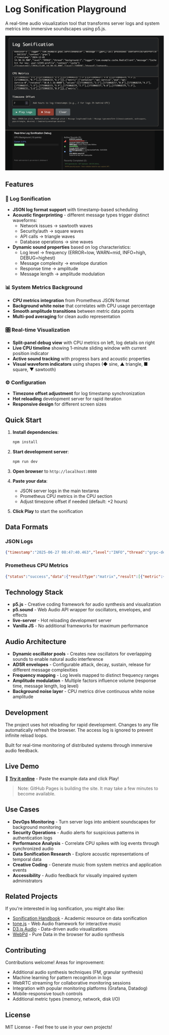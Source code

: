 # Log Sonification Playground

A real-time audio visualization tool that transforms server logs and system metrics into immersive soundscapes using p5.js.

![Log Sonification in Action](screenshot.png)

## Features

### 🎵 Log Sonification
- **JSON log format support** with timestamp-based scheduling
- **Acoustic fingerprinting** - different message types trigger distinct waveforms:
  - Network issues → sawtooth waves
  - Security/auth → square waves  
  - API calls → triangle waves
  - Database operations → sine waves
- **Dynamic sound properties** based on log characteristics:
  - Log level → frequency (ERROR=low, WARN=mid, INFO=high, DEBUG=highest)
  - Message complexity → envelope duration
  - Response time → amplitude
  - Message length → amplitude modulation

### 📊 System Metrics Background
- **CPU metrics integration** from Prometheus JSON format
- **Background white noise** that correlates with CPU usage percentage
- **Smooth amplitude transitions** between metric data points
- **Multi-pod averaging** for clean audio representation

### 🎛️ Real-time Visualization
- **Split-panel debug view** with CPU metrics on left, log details on right
- **Live CPU timeline** showing 1-minute sliding window with current position indicator
- **Active sound tracking** with progress bars and acoustic properties
- **Visual waveform indicators** using shapes (◆ sine, ▲ triangle, ■ square, ▼ sawtooth)

### ⚙️ Configuration
- **Timezone offset adjustment** for log timestamp synchronization
- **Hot reloading** development server for rapid iteration
- **Responsive design** for different screen sizes

## Quick Start

1. **Install dependencies**:
   ```bash
   npm install
   ```

2. **Start development server**:
   ```bash
   npm run dev
   ```

3. **Open browser** to `http://localhost:8080`

4. **Paste your data**:
   - JSON server logs in the main textarea
   - Prometheus CPU metrics in the CPU section
   - Adjust timezone offset if needed (default: +2 hours)

5. **Click Play** to start the sonification

## Data Formats

### JSON Logs
```json
{"timestamp":"2025-06-27 08:47:40.463","level":"INFO","thread":"grpc-default-executor-6","logger":"com.example.grpc.GrpcLoggingRequest","message":"[gRPC] Call received: method=com.example.grpc.ping.PingService/Ping, from=/192.168.1.100:44922","context":"default"}
```

### Prometheus CPU Metrics
```json
{"status":"success","data":{"resultType":"matrix","result":[{"metric":{"container":"app-service","pod":"app-service-0"},"values":[[1751234003,"2.44"],[1751234018,"2.48"]]}]}}
```

## Technology Stack

- **p5.js** - Creative coding framework for audio synthesis and visualization
- **p5.sound** - Web Audio API wrapper for oscillators, envelopes, and effects
- **live-server** - Hot reloading development server
- **Vanilla JS** - No additional frameworks for maximum performance

## Audio Architecture

- **Dynamic oscillator pools** - Creates new oscillators for overlapping sounds to enable natural audio interference
- **ADSR envelopes** - Configurable attack, decay, sustain, release for different message complexities
- **Frequency mapping** - Log levels mapped to distinct frequency ranges
- **Amplitude modulation** - Multiple factors influence volume (response time, message length, log level)
- **Background noise layer** - CPU metrics drive continuous white noise amplitude

## Development

The project uses hot reloading for rapid development. Changes to any file automatically refresh the browser. The access log is ignored to prevent infinite reload loops.

Built for real-time monitoring of distributed systems through immersive audio feedback.

## Live Demo

🎵 **[Try it online](http://zenasoftware.gurghet.com/log-sonification-playground/)** - Paste the example data and click Play!

> Note: GitHub Pages is building the site. It may take a few minutes to become available.

## Use Cases

- **DevOps Monitoring** - Turn server logs into ambient soundscapes for background monitoring
- **Security Operations** - Audio alerts for suspicious patterns in authentication logs  
- **Performance Analysis** - Correlate CPU spikes with log events through synchronized audio
- **Data Sonification Research** - Explore acoustic representations of temporal data
- **Creative Coding** - Generate music from system metrics and application events
- **Accessibility** - Audio feedback for visually impaired system administrators

## Related Projects

If you're interested in log sonification, you might also like:
- [Sonification Handbook](https://sonification.de/handbook/) - Academic resource on data sonification
- [tone.js](https://tonejs.github.io/) - Web Audio framework for interactive music
- [D3.js Audio](https://observablehq.com/@d3/audio) - Data-driven audio visualizations
- [WebPd](https://github.com/sebpiq/WebPd) - Pure Data in the browser for audio synthesis

## Contributing

Contributions welcome! Areas for improvement:
- Additional audio synthesis techniques (FM, granular synthesis)
- Machine learning for pattern recognition in logs  
- WebRTC streaming for collaborative monitoring sessions
- Integration with popular monitoring platforms (Grafana, Datadog)
- Mobile-responsive touch controls
- Additional metric types (memory, network, disk I/O)

## License

MIT License - Feel free to use in your own projects!